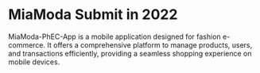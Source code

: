 # MiaModa Submit in 2022 
MiaModa-PhEC-App is a mobile application designed for fashion e-commerce.
It offers a comprehensive platform to manage products, users, and transactions efficiently, providing a seamless shopping experience on mobile devices.
 
 
